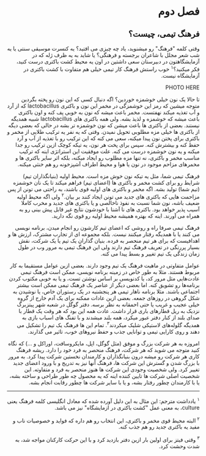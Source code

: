 <div dir="rtl">

# فصل دوم

## فرهنگ تیمی، چیست؟ 

وقتی کلمه "فرهنگ" رو میشنوید، یاد چه چیزی می افتید؟ یه کنسرت موسیقی سنتی یا یه شب شعر مجلل با شاعران برجسته و فرهنگی؟ یا شاید به یه ظرف ژله که در آزمایشگاهتون در دبیرستان سعی داشتین در اون یه محیط کشت باکتری درست کنید، فکر میکنید؟<sup>۱</sup> خوب راستش فرهنگ کار تیمی خیلی هم متفاوت با کشت باکتری در آزمایشگاه نیست.

PHOTO HERE

تا حالا یک نون خیلی خوشمزه خوردین؟ اگه دنبال کسی که این نون رو پخته بگردین متوجه میشین که رمز این خوشمزگی در مخمر این نون و باکتری lactobacillus که از آرد و آب تغذیه میکند نهفتست. مخمر باعث میشه که نون به خوبی پف کنه و اون باکتری باعث میشه که خوشمزه و لذیذ بشه. ولی همه باکتری های lactobacillus شبیه همدیگه نیستند. بعضی از باکتری ها باعث میشن که نون خوشمزه تر بشه در حالی که بعضی دیگه از باکتری ها خیلی مزه مطلوبی تحویل نمیدن. وقتی که یه نفر یه ترکیب طلایی از مخمر و باکتری برای پختن نون پیدا میکنه، سعی می کنه که این ترکیب رو با تغذیه از آب و آرد حفظ کنه و بیشترش کنه. سپس برای پخت هر نون، یه تیکه کوچک ازین ترکیب رو جدا میکنه و یه نون خوشمزه درست می کنه. علت موفقیت این استراتژی اینه که ترکیب مناسب مخمر و باکتری، نه تنها مزه مطلوب رو ایجاد میکنه، بلکه اثر سایر باکتری ها و مخمرهای مزاحم موجود در نون یا هوا و محیط اطراف آشپزخونه رو هم خنثی میکنه. 

فرهنگ تیمی شما، مثل یه تیکه نون خوش مزه است. محیط اولیه (بنیانگذاران تیم) شرایط رو برای کشت مخمر و باکتری ها (اعضای تیم) فراهم میکند تا یک نان خوشمزه (تیم شما) تولید بشه. اگه مخمر و باکتری های اولیه قوی باشند، به راحتی می تونن از پس مزاحمت هایی که باکتری های جدید می تونن ایجاد کنند بر بیان.<sup>۲</sup> ولی اگه محیط اولیه ضعیف باشه، نون شما نسبت به نفوذ ناخالصی و یا باکتری های جدید و مخرب کاملا آسیب پذیر خواهد بود. باکتری های نا آشنا با خودشون نتایج غیر قابل پیش بینی رو به همراه می آورند. اینه که بهتره همیشه محیط اولیه رو قوی نگه دارید. 

فرهنگ تیمی صرفا راه و روشی که اعضای تیم کارشون رو انجام میدن، برنامه نویسی می کنند یا با همدیگه رفتار میکنند نیست. بلکه مجموعه ای از تجارب مشترک، ارزش ها و اهدافیست که برای هر تیم منحصر به فرده. بنیان گذاران یک تیم یا یک شرکت، نقش بسیار پررنگی در تعریف فرهنگ تیم دارند ولی این فرهنگ تیمی به مرور وب در طول زمان زندگی یک تیم تغییر و بسط پیدا می کنه. 

عوامل متفاوتی در ماهیت فرهنگ یک تیم وجود دارند. بعضی ازین عوامل مستقیما به کار مربوط هستند. مثلا به طور خاص در زمینه برنامه نویسی، ممکن است فرهنگ تیمی عادت‌هایی مثل مرور کد، یا کدنویسی بر اساس نوشتن تست، و یا به خوبی مکتوب کردن برنامه‌ها رو تشویق کنه. اما بعضی دیگر از عناصر یک فرهنگ تیمی ممکن است بیشتر اجتماعی باشند. مثلا برنامه ناهار تیمی هر پنجشنبه در یک رستوران خاص، یا نوشیدن به شکل گروهی در روزهای جمعه. بعضی ازین عادات ممکنه برای یک آدم خارج از گروه خیلی عجیب و غریب یا حتی احمقانه به نظر برسه. دفتر گوگل در شعبه شهر پیتزبرگ نزدیک به ریل قطارهای باری قرار داشت. عادت همه این بود که هر وقت یک قطار با صدای بلند از کنار دفتر عبور میکرد، همه بلند میشدند و با تفنگ های اسباب بازی به همدیگه گلوله‌های لاستیکی شلیک میکردند<sup>۳</sup>.
تمام این ها فرهنگ یک تیم را تشکیل می دهند و روی کارایی تیمی و توانایی جذب و حفظ نیروهای خوب، تاثیر می گذارند. 

امروزه به هر شرکت بزرگ و موفق (مثل گوگل، اپل، مایکروسافت، اوراکل و ...) که نگاه کنید متوجه می شوید که هر شرکت، فرهنگ منحصر به فرد خود را دارد. ریشه فرهنگ کاری هر شرکت رو میشه درون بنیانگذاران و کارمندان نخستین شرکت پیدا کرد. به مرور با بزرگ شدن و گسترش این شرکت ها، فرهنگ آنها نیز به تدریج و با ورود اعضای جدید تغییر کرد. ولی شخصیت وجودی این شرکت ها هنوز منحصر به فرد و متفاوته. این شخصیت اصلی شرکت ها تایین کننده اینه که یه محصول چه طور طراحی و ساخته بشه، یا با کارمندان چطور رفتار بشه، و یا با سایر شرکت ها چطور رقابت انجام بشه. 





---
<sup>۱</sup> یادداشت مترجم: این مثال به این دلیل آورده شده که معادل انگلیسی کلمه فرهنگ یعنی culture، به معنی عمل "کشت باکتری در ازمایشگاه" نیز می باشد. 

<sup>۲</sup> البته محیط قوی مخمر و باکتری، این انتخاب رو هم داره که فواید و خصوصیات ناب و مفید یه باکتری جدید رو هم جذب کنه. 

<sup>۳</sup> وقتی فیتز برای اولین بار ازین دفتر بازدید کرد و با این حرکت کارکنان مواجه شد، به شدت وحشت کرد. 


</div>
